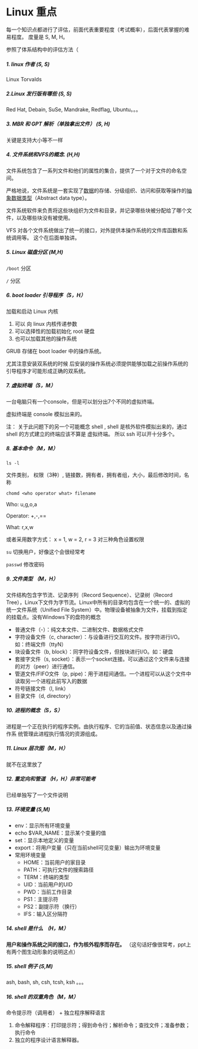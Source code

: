 # Linux 重点

每一个知识点都进行了评估，前面代表重要程度（考试概率），后面代表掌握的难易程度。 度量是 S, M, H。 

参照了体系结构中的评估方法（



##### 1.  linux 作者 (S, S)

Linux Torvalds

##### 2.Linux 发行版有哪些 (S, S)

Red Hat, Debain, SuSe, Mandrake, Redflag, Ubuntu。。。

##### 3. MBR 和 GPT 解析（单独拿出文件） (S, H)

关键是支持大小等不一样

##### 4. 文件系统和VFS的概念.   (H,H)

文件系统包含了一系列文件和他们的属性的集合，提供了一个对于文件的命名空间。 

严格地说，文件系统是一套实现了[数据](https://zh.wikipedia.org/wiki/%E6%95%B0%E6%8D%AE)的存储、分级组织、访问和获取等操作的[抽象数据类型](https://zh.wikipedia.org/wiki/%E6%8A%BD%E8%B1%A1%E6%95%B8%E6%93%9A%E9%A1%9E%E5%9E%8B)（Abstract data type）。

文件系统软件来负责将这些块组织为文件和目录，并记录哪些块被分配给了哪个文件，以及哪些块没有被使用。

VFS  对各个文件系统做出了统一的接口，对外提供本操作系统的文件库函数和系统调用等。  这个在后面单独讲。

##### 5. Linux 磁盘分区  (M,H)

`/boot`  分区

`/` 分区

##### 6. boot loader 引导程序（S，H）

加载和启动 Linux 内核

1. 可以 向 linux 内核传递参数
2. 可以选择性的加载初始化 root 硬盘
3. 也可以加载其他的操作系统

GRUB 存储在 boot loader 中的操作系统。

尤其注意安装双系统的时候 后安装的操作系统必须提供能够加载之前操作系统的引导程序才可能形成正确的双系统。

##### 7.  虚拟终端（S，M）

一台电脑只有一个console，但是可以划分出7个不同的虚拟终端。

 虚拟终端是 console 模拟出来的。

注： 关于此问题下的另一个可能概念 shell , shell 是核外软件模拟出来的，通过shell 的方式建立的终端应该不算是 虚拟终端。 所以 ssh 可以开十分多个。

##### 8. 基本命令（M，M）

`ls -l` 

文件类别， 权限（3种）, 链接数，拥有者，拥有者组，大小，最后修改时间，名称



`chomd <who operator what> filename`

Who:  u,g,o,a

Operator: +,-,==

What: r,x,w

或者采用数字方式： x = 1, w = 2, r = 3  对三种角色设置权限



`su` 切换用户，好像这个会很经常考

`passwd` 修改密码









##### 9. 文件类型 （M，H）

文件结构包含字节流、记录序列（Record Sequence）、记录树（Record Tree），Linux下文件为字节流。Linux中所有的目录均包含在一个统一的、虚拟的统一文件系统（Unified File System）中。物理设备被抽象为文件，挂载到指定的挂载点。没有Windows下的盘符的概念



- 普通文件（-）：纯文本文件、二进制文件、数据格式文件
- 字符设备文件（c, character）：与设备进行交互的文件。按字符进行I/O。如：终端文件（ttyN）
- 块设备文件（b, block）：同字符设备文件，但按块进行I/O。如：硬盘
- 套接字文件（s, socket）：表示一个socket连接。可以通过这个文件来与连接的对方（peer）进行通信。
- 管道文件/FIFO文件（p, pipe)：用于进程间通信。一个进程可以从这个文件中读取另一个进程此前写入的数据
- 符号链接文件（l, link）
- 目录文件（d, directory）



##### 10. 进程的概念（S，S）

进程是一个正在执行的程序实例。由执行程序、它的当前值、状态信息以及通过操作系
统管理此进程执行情况的资源组成。



##### 11. Linux 层次图（M，H）

就不在这里放了



##### 12. 重定向和管道 （H，H）非常可能考

已经单独写了一个文件说明



##### 13. 环境变量 (S,M)

- env：显示所有环境变量
- echo $VAR_NAME：显示某个变量的值
- set：显示本地定义的变量
- export：将用户变量（只在当前shell可见变量）输出为环境变量
- 常用环境变量
  - HOME：当前用户的家目录
  - PATH：可执行文件的搜索路径
  - TERM：终端的类型
  - UID：当前用户的UID
  - PWD：当前工作目录
  - PS1：主提示符
  - PS2：副提示符（换行）
  - IFS：输入区分隔符



##### 14. shell 是什么 （H，M）

**用户和操作系统之间的接口，作为核外程序而存在。** （这句话好像很常考，ppt上有两个图生动形象的说明这点）



##### 15. shell 例子 (S,M)

ash, bash, sh, csh, tcsh, ksh 。。。



##### 16.  shell 的双重角色（M，M）

命令提示符（调用者）  +     独立程序解释语言

1. 命令解释程序：打印提示符；得到命令行；解析命令；查找文件；准备参数；执行命令
2. 独立的程序设计语言解释器。





